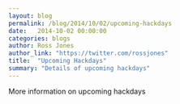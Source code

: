 ```yaml
---
layout: blog
permalink: /blog/2014/10/02/upcoming-hackdays
date:   2014-10-02 00:00:00
categories: blogs
author: Ross Jones
author_link: "https://twitter.com/rossjones"
title:  "Upcoming Hackdays"
summary: "Details of upcoming hackdays"
---
```


More information on upcoming hackdays